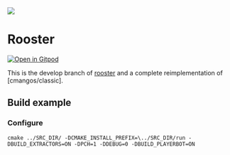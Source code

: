 <img src="https://github.com/christiansiewert/rooster/raw/rooster/docs/logo.jpg" />

# Rooster

[![Open in Gitpod](https://gitpod.io/button/open-in-gitpod.svg)](https://gitpod.io/#https://github.com/christiansiewert/rooster)

This is the develop branch of [rooster] and a complete reimplementation of [cmangos/classic].

[rooster]: https://github.com/christiansiewert/rooster/tree/rooster
[cmangos/mangos-classic]: https://github.com/cmangos/mangos-classic

## Build example

### Configure

`cmake ../SRC_DIR/ -DCMAKE_INSTALL_PREFIX=\../SRC_DIR/run -DBUILD_EXTRACTORS=ON -DPCH=1 -DDEBUG=0 -DBUILD_PLAYERBOT=ON`